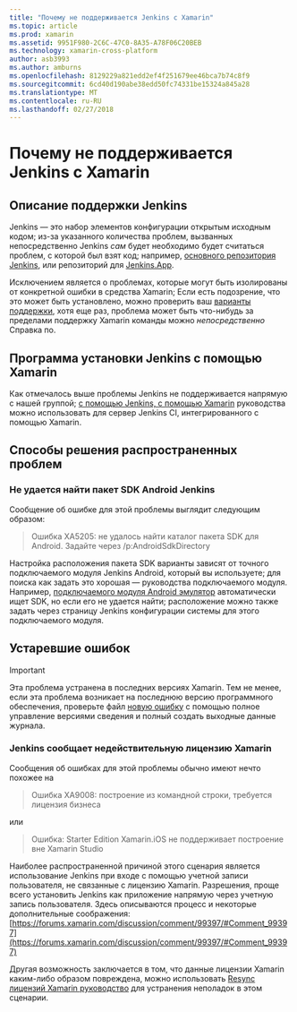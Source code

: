 ```yaml
---
title: "Почему не поддерживается Jenkins с Xamarin"
ms.topic: article
ms.prod: xamarin
ms.assetid: 9951F980-2C6C-47C0-8A35-A78F06C20BEB
ms.technology: xamarin-cross-platform
author: asb3993
ms.author: amburns
ms.openlocfilehash: 8129229a821edd2ef4f251679ee46bca7b74c8f9
ms.sourcegitcommit: 6cd40d190abe38edd50fc74331be15324a845a28
ms.translationtype: MT
ms.contentlocale: ru-RU
ms.lasthandoff: 02/27/2018
---
```

# <a name="why-isnt-jenkins-supported-by-xamarin"></a>Почему не поддерживается Jenkins с Xamarin

## <a name="jenkins-support-explanation"></a>Описание поддержки Jenkins

Jenkins — это набор элементов конфигурации открытым исходным кодом; из-за указанного количества проблем, вызванных непосредственно Jenkins *сам* будет необходимо будет считаться проблем, с которой был взят код; например, [основного репозитория Jenkins](https://github.com/jenkinsci/jenkins), или репозиторий для [ Jenkins.App](https://github.com/stisti/jenkins-app).

Исключением является о проблемах, которые могут быть изолированы от конкретной ошибки в средства Xamarin; Если есть подозрение, что это может быть установлено, можно проверить ваш [варианты поддержки](~/cross-platform/troubleshooting/support-options.md), хотя еще раз, проблема может быть что-нибудь за пределами поддержку Xamarin команды можно *непосредственно* Справка по.

## <a name="setup-jenkins-with-xamarin"></a>Программа установки Jenkins с помощью Xamarin

Как отмечалось выше проблемы Jenkins не поддерживается напрямую с нашей группой; [с помощью Jenkins, с помощью Xamarin](~/tools/ci/jenkins-walkthrough.md) руководства можно использовать для сервер Jenkins CI, интегрированного с помощью Xamarin. 

## <a name="fixes-for-common-issues"></a>Способы решения распространенных проблем
### <a name="jenkins-is-unable-to-find-the-android-sdk"></a>Не удается найти пакет SDK Android Jenkins

Сообщение об ошибке для этой проблемы выглядит следующим образом:

> Ошибка XA5205: не удалось найти каталог пакета SDK для Android. Задайте через /p:AndroidSdkDirectory

Настройка расположения пакета SDK варианты зависят от точного подключаемого модуля Jenkins Android, который вы используете; для поиска как задать это хорошая — руководства подключаемого модуля. Например, [подключаемого модуля Android эмулятор](https://wiki.jenkins-ci.org/display/JENKINS/Android+Emulator+Plugin#AndroidEmulatorPlugin-Systemconfiguration) автоматически ищет SDK, но если его не удается найти; расположение можно также задать через страницу Jenkins конфигурации системы для этого подключаемого модуля. 


## <a name="deprecated-errors"></a>Устаревшие ошибок

> [!IMPORTANT]
> Эта проблема устранена в последних версиях Xamarin. Тем не менее, если эта проблема возникает на последнюю версию программного обеспечения, проверьте файл [новую ошибку](~/cross-platform/troubleshooting/questions/howto-file-bug.md) с помощью полное управление версиями сведения и полный создать выходные данные журнала.



### <a name="jenkins-reports-an-invalid-xamarin-license"></a>Jenkins сообщает недействительную лицензию Xamarin
Сообщения об ошибках для этой проблемы обычно имеют нечто похожее на

> Ошибка XA9008: построение из командной строки, требуется лицензия бизнеса

или

> Ошибка: Starter Edition Xamarin.iOS не поддерживает построение вне Xamarin Studio 

Наиболее распространенной причиной этого сценария является использование Jenkins при входе с помощью учетной записи пользователя, не связанные с лицензию Xamarin. Разрешения, проще всего установить Jenkins как приложение напрямую через учетную запись пользователя. Здесь описываются процесс и некоторые дополнительные соображения: [https://forums.xamarin.com/discussion/comment/99397/#Comment_99397](https://forums.xamarin.com/discussion/comment/99397/#Comment_99397)

Другая возможность заключается в том, что данные лицензии Xamarin каким-либо образом повреждена, можно использовать [Resync лицензий Xamarin руководство](~/cross-platform/troubleshooting/legacy-licenses/resync-licenses.md) для устранения неполадок в этом сценарии.


